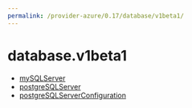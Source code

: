 ```yaml
---
permalink: /provider-azure/0.17/database/v1beta1/
---
```


# database.v1beta1



* [mySQLServer](mySQLServer.md)
* [postgreSQLServer](postgreSQLServer.md)
* [postgreSQLServerConfiguration](postgreSQLServerConfiguration.md)